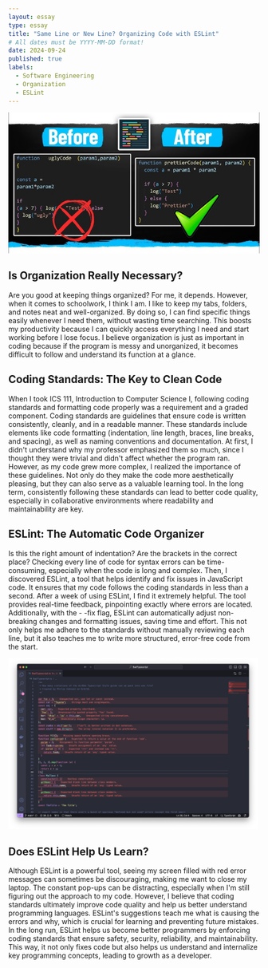 ```yaml
---
layout: essay
type: essay
title: "Same Line or New Line? Organizing Code with ESLint"
# All dates must be YYYY-MM-DD format!
date: 2024-09-24
published: true
labels:
  - Software Engineering
  - Organization
  - ESLint
---
```


<img width="570px" class="rounded float-start pe-4" src="../img/beforeafter.jpg">


##  Is Organization Really Necessary?

Are you good at keeping things organized? For me, it depends. However, when it comes to schoolwork, I think I am. I like to keep my tabs, folders, and notes neat and well-organized. By doing so, I can find specific things easily whenever I need them, without wasting time searching. This boosts my productivity because I can quickly access everything I need and start working before I lose focus. I believe organization is just as important in coding because if the program is messy and unorganized, it becomes difficult to follow and understand its function at a glance.

## Coding Standards: The Key to Clean Code

When I took ICS 111, Introduction to Computer Science I, following coding standards and formatting code properly was a requirement and a graded component. Coding standards are guidelines that ensure code is written consistently, cleanly, and in a readable manner. These standards include elements like code formatting (indentation, line length, braces, line breaks, and spacing), as well as naming conventions and documentation. At first, I didn't understand why my professor emphasized them so much, since I thought they were trivial and didn't affect whether the program ran. However, as my code grew more complex, I realized the importance of these guidelines. Not only do they make the code more aesthetically pleasing, but they can also serve as a valuable learning tool. In the long term, consistently following these standards can lead to better code quality, especially in collaborative environments where readability and maintainability are key.

## ESLint: The Automatic Code Organizer

Is this the right amount of indentation? Are the brackets in the correct place? Checking every line of code for syntax errors can be time-consuming, especially when the code is long and complex. Then, I discovered ESLint, a tool that helps identify and fix issues in JavaScript code. It ensures that my code follows the coding standards in less than a second. After a week of using ESLint, I find it extremely helpful. The tool provides real-time feedback, pinpointing exactly where errors are located. Additionally, with the - -fix flag, ESLint can automatically adjust non-breaking changes and formatting issues, saving time and effort. This not only helps me adhere to the standards without manually reviewing each line, but it also teaches me to write more structured, error-free code from the start.

<img width="500px" class="rounded float-start pe-4" src="../img/badtypescript.png">

## Does ESLint Help Us Learn?

Although ESLint is a powerful tool, seeing my screen filled with red error messages can sometimes be discouraging, making me want to close my laptop. The constant pop-ups can be distracting, especially when I'm still figuring out the approach to my code. However, I believe that coding standards ultimately improve code quality and help us better understand programming languages. ESLint's suggestions teach me what is causing the errors and why, which is crucial for learning and preventing future mistakes. In the long run, ESLint helps us become better programmers by enforcing coding standards that ensure safety, security, reliability, and maintainability. This way, it not only fixes code but also helps us understand and internalize key programming concepts, leading to growth as a developer.
